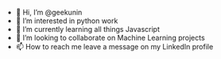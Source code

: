 - 👋 Hi, I’m @geekunin
- 👀 I’m interested in python work
- 🌱 I’m currently learning all things Javascript
- 💞️ I’m looking to collaborate on Machine Learning projects
- 📫 How to reach me leave a message on my LinkedIn profile

<!---
stevephillo/stevephillo is a ✨ special ✨ repository because its `README.md` (this file) appears on your GitHub profile.
You can click the Preview link to take a look at your changes.
--->
